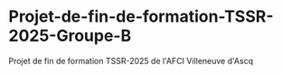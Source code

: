 # Projet-de-fin-de-formation-TSSR-2025-Groupe-B
Projet de fin de formation TSSR-2025 de l'AFCI Villeneuve d'Ascq
